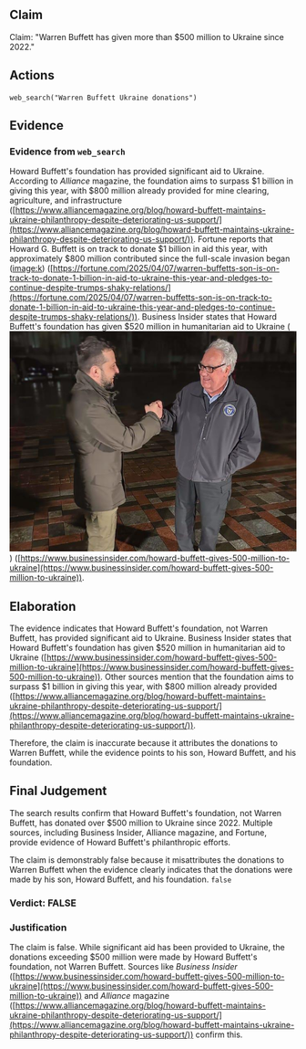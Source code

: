 ## Claim
Claim: "Warren Buffett has given more than $500 million to Ukraine since 2022."

## Actions
```
web_search("Warren Buffett Ukraine donations")
```

## Evidence
### Evidence from `web_search`
Howard Buffett's foundation has provided significant aid to Ukraine. According to _Alliance_ magazine, the foundation aims to surpass $1 billion in giving this year, with $800 million already provided for mine clearing, agriculture, and infrastructure ([https://www.alliancemagazine.org/blog/howard-buffett-maintains-ukraine-philanthropy-despite-deteriorating-us-support/](https://www.alliancemagazine.org/blog/howard-buffett-maintains-ukraine-philanthropy-despite-deteriorating-us-support/)). Fortune reports that Howard G. Buffett is on track to donate $1 billion in aid this year, with approximately $800 million contributed since the full-scale invasion began (<image:k>) ([https://fortune.com/2025/04/07/warren-buffetts-son-is-on-track-to-donate-1-billion-in-aid-to-ukraine-this-year-and-pledges-to-continue-despite-trumps-shaky-relations/](https://fortune.com/2025/04/07/warren-buffetts-son-is-on-track-to-donate-1-billion-in-aid-to-ukraine-this-year-and-pledges-to-continue-despite-trumps-shaky-relations/)). Business Insider states that Howard Buffett's foundation has given $520 million in humanitarian aid to Ukraine (![image 508](media/2025-08-06_17-43-1754502221-865316.jpg)) ([https://www.businessinsider.com/howard-buffett-gives-500-million-to-ukraine](https://www.businessinsider.com/howard-buffett-gives-500-million-to-ukraine)).


## Elaboration
The evidence indicates that Howard Buffett's foundation, not Warren Buffett, has provided significant aid to Ukraine. Business Insider states that Howard Buffett's foundation has given $520 million in humanitarian aid to Ukraine ([https://www.businessinsider.com/howard-buffett-gives-500-million-to-ukraine](https://www.businessinsider.com/howard-buffett-gives-500-million-to-ukraine)). Other sources mention that the foundation aims to surpass $1 billion in giving this year, with $800 million already provided ([https://www.alliancemagazine.org/blog/howard-buffett-maintains-ukraine-philanthropy-despite-deteriorating-us-support/](https://www.alliancemagazine.org/blog/howard-buffett-maintains-ukraine-philanthropy-despite-deteriorating-us-support/)).

Therefore, the claim is inaccurate because it attributes the donations to Warren Buffett, while the evidence points to his son, Howard Buffett, and his foundation.


## Final Judgement
The search results confirm that Howard Buffett's foundation, not Warren Buffett, has donated over $500 million to Ukraine since 2022. Multiple sources, including Business Insider, Alliance magazine, and Fortune, provide evidence of Howard Buffett's philanthropic efforts.

The claim is demonstrably false because it misattributes the donations to Warren Buffett when the evidence clearly indicates that the donations were made by his son, Howard Buffett, and his foundation. `false`


### Verdict: FALSE

### Justification
The claim is false. While significant aid has been provided to Ukraine, the donations exceeding $500 million were made by Howard Buffett's foundation, not Warren Buffett. Sources like _Business Insider_ ([https://www.businessinsider.com/howard-buffett-gives-500-million-to-ukraine](https://www.businessinsider.com/howard-buffett-gives-500-million-to-ukraine)) and _Alliance_ magazine ([https://www.alliancemagazine.org/blog/howard-buffett-maintains-ukraine-philanthropy-despite-deteriorating-us-support/](https://www.alliancemagazine.org/blog/howard-buffett-maintains-ukraine-philanthropy-despite-deteriorating-us-support/)) confirm this.
